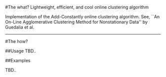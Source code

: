#The what?
Lightweight, efficient, and cool online clustering algorithm
 
Implementation of the Add-Constantly online clustering algorithm. See, ``An On-Line Agglomerative Clustering Method for Nonstationary Data'' by Guedalia et al.
- - - 
#The how?

##Usage
TBD..

##Examples

TBD..